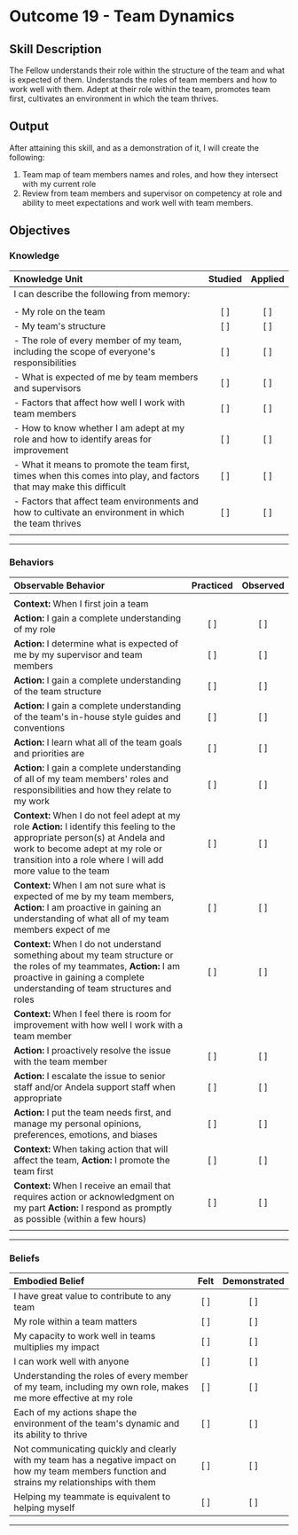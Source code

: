 # Outcome 19 - Team Dynamics

## Skill Description

The Fellow understands their role within the structure of the team and what is expected of them. Understands the roles of team members and how to work well with them.  Adept at their role within the team, promotes team first, cultivates an environment in which the team thrives.

## Output

After attaining this skill, and as a demonstration of it, I will create the following:

1. Team map of team members names and roles, and how they intersect with my current role
2. Review from team members and supervisor on competency at role and ability to meet expectations and work well with team members.

## Objectives

### Knowledge

| Knowledge Unit | Studied | Applied |
|:---|:---:|:---:|
| I can describe the following from memory: | | |
| | | |
| - My role on the team | [ ] | [ ] |
| - My team's structure | [ ] | [ ] |
| - The role of every member of my team, including the scope of everyone's responsibilities | [ ] | [ ] |
| - What is expected of me by team members and supervisors | [ ] | [ ] |
| - Factors that affect how well I work with team members | [ ] | [ ] |
| - How to know whether I am adept at my role and how to identify areas for improvement | [ ] | [ ] |
| - What it means to promote the team first, times when this comes into play, and factors that may make this difficult | [ ] | [ ] |
| - Factors that affect team environments and how to cultivate an environment in which the team thrives | [ ] | [ ] |
| | | |

---

### Behaviors

| Observable Behavior | Practiced | Observed |
|:---|:---:|:---:|
| | | |
| **Context:** When I first join a team | | |
| **Action:** I gain a complete understanding of my role | [ ] | [ ] |
| **Action:** I determine what is expected of me by my supervisor and team members | [ ] | [ ] |
| **Action:** I gain a complete understanding of the team structure | [ ] | [ ] |
| **Action:** I gain a complete understanding of the team's in-house style guides and conventions | [ ] | [ ] |
| **Action:** I learn what all of the team goals and priorities are | [ ] | [ ] |
| **Action:** I gain a complete understanding of all of my team members' roles and responsibilities and how they relate to my work | [ ] | [ ] |
| **Context:** When I do not feel adept at my role **Action:** I identify this feeling to the appropriate person(s) at Andela and work to become adept at my role or transition into a role where I will add more value to the team | [ ] | [ ] |
| **Context:** When I am not sure what is expected of me by my team members, **Action:** I am proactive in gaining an understanding of what all of my team members expect of me | [ ] | [ ] |
| **Context:** When I do not understand something about my team structure or the roles of my teammates, **Action:** I am proactive in gaining a complete understanding of team structures and roles | [ ] | [ ] |
| **Context:** When I feel there is room for improvement with how well I work with a team member | | |
| **Action:** I proactively resolve the issue with the team member | [ ] | [ ] |
| **Action:** I escalate the issue to senior staff and/or Andela support staff when appropriate | [ ] | [ ] |
| **Action:** I put the team needs first, and manage my personal opinions, preferences, emotions, and biases | [ ] | [ ] |
| **Context:** When taking action that will affect the team, **Action:** I promote the team first | [ ] | [ ] |
| **Context:** When I receive an email that requires action or acknowledgment on my part **Action:** I respond as promptly as possible (within a few hours) | [ ] | [ ] |
| | | |

---

### Beliefs

| Embodied Belief | Felt | Demonstrated |
|:---|:---:|:---:|
| I have great value to contribute to any team | [ ] | [ ] |
| My role within a team matters | [ ] | [ ] |
| My capacity to work well in teams multiplies my impact | [ ] | [ ] |
| I can work well with anyone | [ ] | [ ] |
| Understanding the roles of every member of my team, including my own role, makes me more effective at my role | [ ] | [ ] |
| Each of my actions shape the environment of the team's dynamic and its ability to thrive | [ ] | [ ] |
| Not communicating quickly and clearly with my team has a negative impact on how my team members function and strains my relationships with them | [ ] | [ ] |
| Helping my teammate is equivalent to helping myself | [ ] | [ ] |
---
